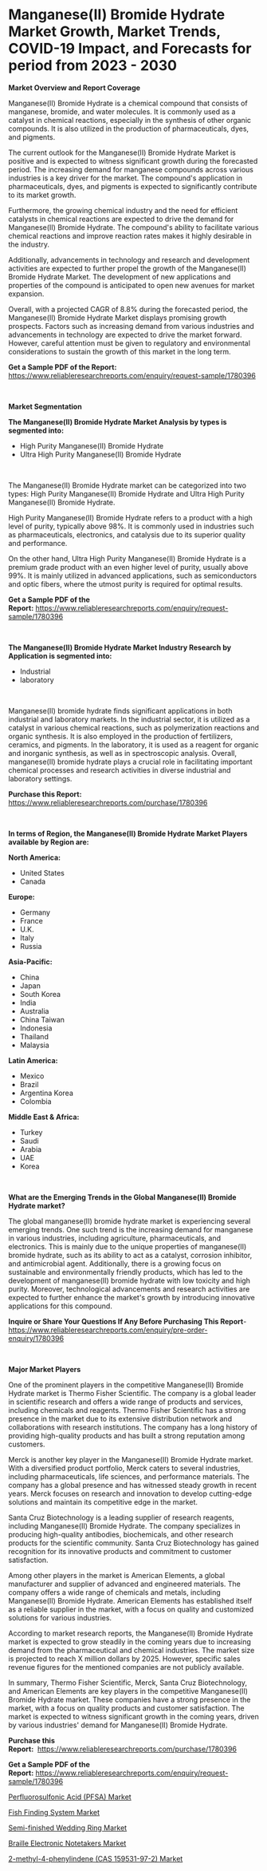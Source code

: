 <p><h1>Manganese(II) Bromide Hydrate Market Growth, Market Trends, COVID-19 Impact, and Forecasts for period from 2023 - 2030</h1></p><p><strong>Market Overview and Report Coverage</strong></p>
<p><p>Manganese(II) Bromide Hydrate is a chemical compound that consists of manganese, bromide, and water molecules. It is commonly used as a catalyst in chemical reactions, especially in the synthesis of other organic compounds. It is also utilized in the production of pharmaceuticals, dyes, and pigments.</p><p>The current outlook for the Manganese(II) Bromide Hydrate Market is positive and is expected to witness significant growth during the forecasted period. The increasing demand for manganese compounds across various industries is a key driver for the market. The compound's application in pharmaceuticals, dyes, and pigments is expected to significantly contribute to its market growth.</p><p>Furthermore, the growing chemical industry and the need for efficient catalysts in chemical reactions are expected to drive the demand for Manganese(II) Bromide Hydrate. The compound's ability to facilitate various chemical reactions and improve reaction rates makes it highly desirable in the industry.</p><p>Additionally, advancements in technology and research and development activities are expected to further propel the growth of the Manganese(II) Bromide Hydrate Market. The development of new applications and properties of the compound is anticipated to open new avenues for market expansion.</p><p>Overall, with a projected CAGR of 8.8% during the forecasted period, the Manganese(II) Bromide Hydrate Market displays promising growth prospects. Factors such as increasing demand from various industries and advancements in technology are expected to drive the market forward. However, careful attention must be given to regulatory and environmental considerations to sustain the growth of this market in the long term.</p></p>
<p><strong>Get a Sample PDF of the Report:</strong> <a href="https://www.reliableresearchreports.com/enquiry/request-sample/1780396">https://www.reliableresearchreports.com/enquiry/request-sample/1780396</a></p>
<p>&nbsp;</p>
<p><strong>Market Segmentation</strong></p>
<p><strong>The Manganese(II) Bromide Hydrate Market Analysis by types is segmented into:</strong></p>
<p><ul><li>High Purity Manganese(II) Bromide Hydrate</li><li>Ultra High Purity Manganese(II) Bromide Hydrate</li></ul></p>
<p>&nbsp;</p>
<p><p>The Manganese(II) Bromide Hydrate market can be categorized into two types: High Purity Manganese(II) Bromide Hydrate and Ultra High Purity Manganese(II) Bromide Hydrate. </p><p>High Purity Manganese(II) Bromide Hydrate refers to a product with a high level of purity, typically above 98%. It is commonly used in industries such as pharmaceuticals, electronics, and catalysis due to its superior quality and performance.</p><p>On the other hand, Ultra High Purity Manganese(II) Bromide Hydrate is a premium grade product with an even higher level of purity, usually above 99%. It is mainly utilized in advanced applications, such as semiconductors and optic fibers, where the utmost purity is required for optimal results.</p></p>
<p><strong>Get a Sample PDF of the Report:</strong>&nbsp;<a href="https://www.reliableresearchreports.com/enquiry/request-sample/1780396">https://www.reliableresearchreports.com/enquiry/request-sample/1780396</a></p>
<p>&nbsp;</p>
<p><strong>The Manganese(II) Bromide Hydrate Market Industry Research by Application is segmented into:</strong></p>
<p><ul><li>Industrial</li><li>laboratory</li></ul></p>
<p>&nbsp;</p>
<p><p>Manganese(II) bromide hydrate finds significant applications in both industrial and laboratory markets. In the industrial sector, it is utilized as a catalyst in various chemical reactions, such as polymerization reactions and organic synthesis. It is also employed in the production of fertilizers, ceramics, and pigments. In the laboratory, it is used as a reagent for organic and inorganic synthesis, as well as in spectroscopic analysis. Overall, manganese(II) bromide hydrate plays a crucial role in facilitating important chemical processes and research activities in diverse industrial and laboratory settings.</p></p>
<p><strong>Purchase this Report:</strong>&nbsp; <a href="https://www.reliableresearchreports.com/purchase/1780396">https://www.reliableresearchreports.com/purchase/1780396</a></p>
<p>&nbsp;</p>
<p><strong>In terms of Region, the Manganese(II) Bromide Hydrate Market Players available by Region are:</strong></p>
<p>
    <p> <strong> North America: </strong>
        <ul>
            <li>United States</li>
            <li>Canada</li>
        </ul>
        </p> 
    <p> <strong> Europe: </strong>
        <ul>
            <li>Germany</li>
            <li>France</li>
            <li>U.K.</li>
            <li>Italy</li>
            <li>Russia</li>
        </ul>
        </p> 
    <p> <strong> Asia-Pacific: </strong>
        <ul>
            <li>China</li>
            <li>Japan</li>
            <li>South Korea</li>
            <li>India</li>
            <li>Australia</li>
            <li>China Taiwan</li>
            <li>Indonesia</li>
            <li>Thailand</li>
            <li>Malaysia</li>
        </ul>
        </p> 
    <p> <strong> Latin America: </strong>
        <ul>
            <li>Mexico</li>
            <li>Brazil</li>
            <li>Argentina Korea</li>
            <li>Colombia</li>
        </ul>
        </p> 
    <p> <strong> Middle East & Africa: </strong>
        <ul>
            <li>Turkey</li>
            <li>Saudi</li>
            <li>Arabia</li>
            <li>UAE</li>
            <li>Korea</li>
        </ul>
    </p>
    </p>
<p>&nbsp;</p>
<p><strong>What are the Emerging Trends in the Global Manganese(II) Bromide Hydrate market?</strong></p>
<p><p>The global manganese(II) bromide hydrate market is experiencing several emerging trends. One such trend is the increasing demand for manganese in various industries, including agriculture, pharmaceuticals, and electronics. This is mainly due to the unique properties of manganese(II) bromide hydrate, such as its ability to act as a catalyst, corrosion inhibitor, and antimicrobial agent. Additionally, there is a growing focus on sustainable and environmentally friendly products, which has led to the development of manganese(II) bromide hydrate with low toxicity and high purity. Moreover, technological advancements and research activities are expected to further enhance the market's growth by introducing innovative applications for this compound.</p></p>
<p><strong>Inquire or Share Your Questions If Any Before Purchasing This Report</strong>- <a href="https://www.reliableresearchreports.com/enquiry/pre-order-enquiry/1780396">https://www.reliableresearchreports.com/enquiry/pre-order-enquiry/1780396</a></p>
<p>&nbsp;</p>
<p><strong>Major Market Players</strong></p>
<p><p>One of the prominent players in the competitive Manganese(II) Bromide Hydrate market is Thermo Fisher Scientific. The company is a global leader in scientific research and offers a wide range of products and services, including chemicals and reagents. Thermo Fisher Scientific has a strong presence in the market due to its extensive distribution network and collaborations with research institutions. The company has a long history of providing high-quality products and has built a strong reputation among customers.</p><p>Merck is another key player in the Manganese(II) Bromide Hydrate market. With a diversified product portfolio, Merck caters to several industries, including pharmaceuticals, life sciences, and performance materials. The company has a global presence and has witnessed steady growth in recent years. Merck focuses on research and innovation to develop cutting-edge solutions and maintain its competitive edge in the market.</p><p>Santa Cruz Biotechnology is a leading supplier of research reagents, including Manganese(II) Bromide Hydrate. The company specializes in producing high-quality antibodies, biochemicals, and other research products for the scientific community. Santa Cruz Biotechnology has gained recognition for its innovative products and commitment to customer satisfaction.</p><p>Among other players in the market is American Elements, a global manufacturer and supplier of advanced and engineered materials. The company offers a wide range of chemicals and metals, including Manganese(II) Bromide Hydrate. American Elements has established itself as a reliable supplier in the market, with a focus on quality and customized solutions for various industries.</p><p>According to market research reports, the Manganese(II) Bromide Hydrate market is expected to grow steadily in the coming years due to increasing demand from the pharmaceutical and chemical industries. The market size is projected to reach X million dollars by 2025. However, specific sales revenue figures for the mentioned companies are not publicly available.</p><p>In summary, Thermo Fisher Scientific, Merck, Santa Cruz Biotechnology, and American Elements are key players in the competitive Manganese(II) Bromide Hydrate market. These companies have a strong presence in the market, with a focus on quality products and customer satisfaction. The market is expected to witness significant growth in the coming years, driven by various industries' demand for Manganese(II) Bromide Hydrate.</p></p>
<p><strong>Purchase this Report:</strong>&nbsp;&nbsp;<a href="https://www.reliableresearchreports.com/purchase/1780396">https://www.reliableresearchreports.com/purchase/1780396</a></p>
<p></p>
<p><strong>Get a Sample PDF of the Report:</strong>&nbsp;<a href="https://www.reliableresearchreports.com/enquiry/request-sample/1780396">https://www.reliableresearchreports.com/enquiry/request-sample/1780396</a></p>
<p><p><a href="https://github.com/rexevange/Market-Research-Report-List-2/blob/main/perfluorosulfonic-acid-pfsa-market.md">Perfluorosulfonic Acid (PFSA) Market</a></p><p><a href="https://www.linkedin.com/pulse/fish-finding-system-market-research-report-provides-thorough-pvcwe/">Fish Finding System Market</a></p><p><a href="https://www.linkedin.com/pulse/semi-finished-wedding-ring-market-size-2023-2030-global-mq13e/">Semi-finished Wedding Ring Market</a></p><p><a href="https://www.linkedin.com/pulse/braille-electronic-notetakers-market-challenges-opportunities-jaqhe/">Braille Electronic Notetakers Market</a></p><p><a href="https://github.com/lilstefpacute/Market-Research-Report-List-2/blob/main/2-methyl-4-phenylindene-cas-159531-97-2-market.md">2-methyl-4-phenylindene (CAS 159531-97-2) Market</a></p></p>